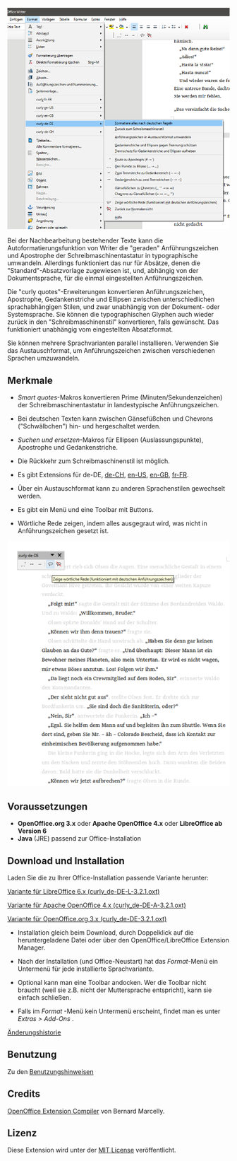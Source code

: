 ![Screenshot: "curly" menu](Screenshots/Menu-de.png)

Bei der Nachbearbeitung bestehender Texte kann die Autoformatierungsfunktion von Writer die "geraden" Anführungszeichen und Apostrophe der Schreibmaschinentastatur in typographische umwandeln. Allerdings funktioniert das nur für Absätze, denen die "Standard"-Absatzvorlage zugewiesen ist, und, abhängig von der Dokumentsprache, für die einmal eingestellten Anführungszeichen. 

Die "curly quotes"-Erweiterungen konvertieren Anführungszeichen, Apostrophe, Gedankenstriche und Ellipsen zwischen unterschiedlichen sprachabhängigen Stilen, und zwar unabhängig von der Dokument- oder Systemsprache. Sie können die typographischen Glyphen auch wieder zurück in den "Schreibmaschinenstil" konvertieren, falls gewünscht. Das funktioniert unabhängig vom eingestellten Absatzformat.

Sie können mehrere Sprachvarianten parallel installieren. Verwenden Sie das Austauschformat, um Anführungszeichen zwischen verschiedenen Sprachen umzuwandeln.

## Merkmale

* _Smart quotes_-Makros konvertieren Prime (Minuten/Sekundenzeichen) der Schreibmaschinentastatur in landestypische Anführungszeichen.

* Bei deutschen Texten kann zwischen Gänsefüßchen und Chevrons ("Schwälbchen") hin- und hergeschaltet werden.

* _Suchen und ersetzen_-Makros für Ellipsen (Auslassungspunkte), Apostrophe und Gedankenstriche.

* Die Rückkehr zum Schreibmaschinenstil ist möglich.

* Es gibt Extensions für
 de-DE, 
 [de-CH](https://peter88213.github.io/curly-de-CH), 
 [en-US](https://peter88213.github.io/curly-en-US), 
 [en-GB](https://peter88213.github.io/curly-en-GB), 
 [fr-FR](https://peter88213.github.io/curly-fr-FR).


* Über ein Austauschformat kann zu anderen Sprachenstilen gewechselt werden.

* Es gibt ein Menü und eine Toolbar mit Buttons.

* Wörtliche Rede zeigen, indem alles ausgegraut wird, was nicht in Anführungszeichen gesetzt ist. 

![Screenshot: Show direct speech in OpenOffice Writer](Screenshots/DirectSpeech-de.png)


## Voraussetzungen

* __OpenOffice.org 3.x__  oder  __Apache OpenOffice 4.x__  oder  __LibreOffice ab Version 6__
* __Java__  (JRE) passend zur Office-Installation


## Download und Installation

Laden Sie die zu Ihrer Office-Installation passende Variante herunter:

[Variante für LibreOffice 6.x (curly_de-DE-L-3.2.1.oxt)](https://raw.githubusercontent.com/peter88213/curly-de-DE/master/curly_de-DE-L-3.2.1.oxt)

[Variante für Apache OpenOffice 4.x (curly_de-DE-A-3.2.1.oxt)](https://raw.githubusercontent.com/peter88213/curly-de-DE/master/curly_de-DE-A-3.2.1.oxt)

[Variante für OpenOffice.org 3.x (curly_de-DE-3.2.1.oxt)](https://raw.githubusercontent.com/peter88213/curly-de-DE/master/curly_de-DE-3.2.1.oxt)

* Installation gleich beim Download,  durch Doppelklick auf die heruntergeladene Datei oder über den OpenOffice/LibreOffice Extension Manager.

* Nach der Installation (und Office-Neustart) hat das *Format*-Menü ein Untermenü für jede installierte Sprachvariante.

* Optional kann man eine Toolbar andocken. Wer die Toolbar nicht braucht (weil sie z.B. nicht der Muttersprache entspricht), kann sie einfach schließen.

* Falls im *Format* -Menü kein Untermenü erscheint, findet man es unter *Extras > Add-Ons* .

[Änderungshistorie](changelog)


## Benutzung

Zu den [Benutzungshinweisen](usage)


## Credits

[OpenOffice Extension Compiler](https://wiki.openoffice.org/wiki/Extensions_Packager#Extension_Compiler) von Bernard Marcelly.

## Lizenz

 Diese Extension wird unter der [MIT License](http://www.opensource.org/licenses/mit-license.php) veröffentlicht.